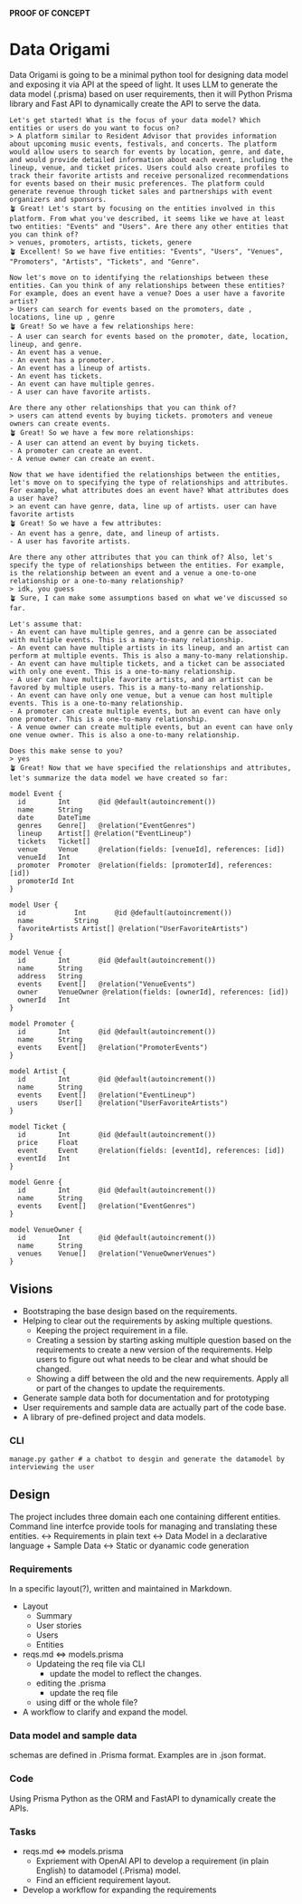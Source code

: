 **PROOF OF CONCEPT**

# Data Origami

Data Origami is going to be a minimal python tool for designing data model and exposing it via API at the speed of light. It uses LLM to generate the data model (.prisma) based on user requirements, then it will Python Prisma library and Fast API to dynamically create the API to serve the data. 

```
Let's get started! What is the focus of your data model? Which entities or users do you want to focus on?
> A platform similar to Resident Advisor that provides information about upcoming music events, festivals, and concerts. The platform would allow users to search for events by location, genre, and date, and would provide detailed information about each event, including the lineup, venue, and ticket prices. Users could also create profiles to track their favorite artists and receive personalized recommendations for events based on their music preferences. The platform could generate revenue through ticket sales and partnerships with event organizers and sponsors. 
🪴 Great! Let's start by focusing on the entities involved in this platform. From what you've described, it seems like we have at least two entities: "Events" and "Users". Are there any other entities that you can think of?
> venues, promoters, artists, tickets, genere
🪴 Excellent! So we have five entities: "Events", "Users", "Venues", "Promoters", "Artists", "Tickets", and "Genre". 

Now let's move on to identifying the relationships between these entities. Can you think of any relationships between these entities? For example, does an event have a venue? Does a user have a favorite artist?
> Users can search for events based on the promoters, date , locations, line up , genre
🪴 Great! So we have a few relationships here:
- A user can search for events based on the promoter, date, location, lineup, and genre.
- An event has a venue.
- An event has a promoter.
- An event has a lineup of artists.
- An event has tickets.
- An event can have multiple genres.
- A user can have favorite artists.

Are there any other relationships that you can think of?
> users can attend events by buying tickets. promoters and veneue owners can create events. 
🪴 Great! So we have a few more relationships:
- A user can attend an event by buying tickets.
- A promoter can create an event.
- A venue owner can create an event.

Now that we have identified the relationships between the entities, let's move on to specifying the type of relationships and attributes. For example, what attributes does an event have? What attributes does a user have?
> an event can have genre, data, line up of artists. user can have favorite artists
🪴 Great! So we have a few attributes:
- An event has a genre, date, and lineup of artists.
- A user has favorite artists.

Are there any other attributes that you can think of? Also, let's specify the type of relationships between the entities. For example, is the relationship between an event and a venue a one-to-one relationship or a one-to-many relationship?
> idk, you guess
🪴 Sure, I can make some assumptions based on what we've discussed so far. 

Let's assume that:
- An event can have multiple genres, and a genre can be associated with multiple events. This is a many-to-many relationship.
- An event can have multiple artists in its lineup, and an artist can perform at multiple events. This is also a many-to-many relationship.
- An event can have multiple tickets, and a ticket can be associated with only one event. This is a one-to-many relationship.
- A user can have multiple favorite artists, and an artist can be favored by multiple users. This is a many-to-many relationship.
- An event can have only one venue, but a venue can host multiple events. This is a one-to-many relationship.
- A promoter can create multiple events, but an event can have only one promoter. This is a one-to-many relationship.
- A venue owner can create multiple events, but an event can have only one venue owner. This is also a one-to-many relationship.

Does this make sense to you?
> yes
🪴 Great! Now that we have specified the relationships and attributes, let's summarize the data model we have created so far:

model Event {
  id        Int       @id @default(autoincrement())
  name      String
  date      DateTime
  genres    Genre[]   @relation("EventGenres")
  lineup    Artist[] @relation("EventLineup")
  tickets   Ticket[]
  venue     Venue     @relation(fields: [venueId], references: [id])
  venueId   Int
  promoter  Promoter  @relation(fields: [promoterId], references: [id])
  promoterId Int
}

model User {
  id            Int       @id @default(autoincrement())
  name          String
  favoriteArtists Artist[] @relation("UserFavoriteArtists")
}

model Venue {
  id        Int       @id @default(autoincrement())
  name      String
  address   String
  events    Event[]   @relation("VenueEvents")
  owner     VenueOwner @relation(fields: [ownerId], references: [id])
  ownerId   Int
}

model Promoter {
  id        Int       @id @default(autoincrement())
  name      String
  events    Event[]   @relation("PromoterEvents")
}

model Artist {
  id        Int       @id @default(autoincrement())
  name      String
  events    Event[]   @relation("EventLineup")
  users     User[]    @relation("UserFavoriteArtists")
}

model Ticket {
  id        Int       @id @default(autoincrement())
  price     Float
  event     Event     @relation(fields: [eventId], references: [id])
  eventId   Int
}

model Genre {
  id        Int       @id @default(autoincrement())
  name      String
  events    Event[]   @relation("EventGenres")
}

model VenueOwner {
  id        Int       @id @default(autoincrement())
  name      String
  venues    Venue[]   @relation("VenueOwnerVenues")
}
```

## Visions
- Bootstraping the base design based on the requirements.
- Helping to clear out the requirements by asking multiple questions.
	- Keeping the project requirement in a file. 
	- Creating a session by starting asking multiple question based on the requirements to create a new version of the requirements. Help users to figure out what needs to be clear and what should be changed.
	- Showing a diff between the old and the new requirements. Apply all or part of the changes to update the requirements.
- Generate sample data both for documentation and for prototyping 
- User requirements and sample data are actually part of the code base.
- A library of pre-defined project and data models.

### CLI
```shell
manage.py gather # a chatbot to desgin and generate the datamodel by interviewing the user 

```

## Design
The project includes three domain each one containing different entities. Command line interfce provide tools for managing and translating these entities.
<-> Requirements in plain text 
<-> Data Model in a declarative language + Sample Data 
<-> Static or dyanamic code generation

### Requirements  
In a specific layout(?), written and maintained in Markdown.
- Layout
	- Summary
	- User stories
	- Users
	- Entities
- reqs.md <=> models.prisma
	- Updateing the req file via CLI 
		- update the model to reflect the changes.
	- editing the .prisma
		- update the req file
	- using diff or the whole file?
- A workflow to clarify and expand the model.


### Data model and sample data
schemas are defined in .Prisma format. Examples are in .json format.

### Code
Using Prisma Python as the ORM and FastAPI to dynamically create the APIs.


### Tasks
- reqs.md <=> models.prisma
	- Expriement with OpenAI API to develop a requirement (in plain English) to datamodel (.Prisma) model. 
	- Find an efficient requirement layout.
- Develop a workflow for expanding the requirements

